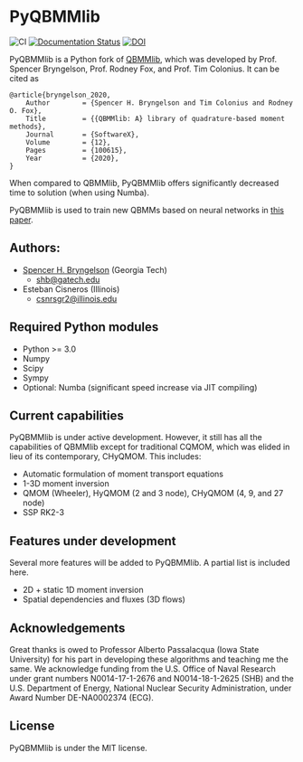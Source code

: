 # PyQBMMlib

![CI](https://github.com/comp-physics/PyQBMMlib/workflows/CI/badge.svg)
[![Documentation Status](https://readthedocs.org/projects/pyqbmmlib/badge/?version=latest)](https://pyqbmmlib.readthedocs.io/en/latest/?badge=latest)
[![DOI](https://zenodo.org/badge/doi/10.1016/j.softx.2020.100615.svg)](http://dx.doi.org/10.1016/j.softx.2020.100615)


PyQBMMlib is a Python fork of [QBMMlib](https://github.com/comp-physics/QBMMlib), which was developed by Prof. Spencer Bryngelson, Prof. Rodney Fox, and Prof. Tim Colonius. 
It can be cited as
```
@article{bryngelson_2020,
    Author        = {Spencer H. Bryngelson and Tim Colonius and Rodney O. Fox},
    Title         = {{QBMMlib: A} library of quadrature-based moment methods},
    Journal       = {SoftwareX},
    Volume        = {12},
    Pages         = {100615},
    Year          = {2020},
}
```
When compared to QBMMlib, PyQBMMlib offers significantly decreased time to solution (when using Numba).

PyQBMMlib is used to train new QBMMs based on neural networks in [this paper](https://arxiv.org/abs/2110.01374).

## Authors: 

* [Spencer H. Bryngelson](https://comp-physics.group) (Georgia Tech) 
    * shb@gatech.edu
* Esteban Cisneros (Illinois)
    * csnrsgr2@illinois.edu

## Required Python modules

- Python >= 3.0
- Numpy
- Scipy
- Sympy
- Optional: Numba (significant speed increase via JIT compiling)

## Current capabilities 

PyQBMMlib is under active development.
However, it still has all the capabilities of QBMMlib except for traditional CQMOM, which was elided in lieu of its contemporary, CHyQMOM.
This includes:
- Automatic formulation of moment transport equations
- 1-3D moment inversion
- QMOM (Wheeler), HyQMOM (2 and 3 node), CHyQMOM (4, 9,  and 27 node)
- SSP RK2-3 

## Features under development

Several more features will be added to PyQBMMlib.
A partial list is included here.
- 2D + static 1D moment inversion
- Spatial dependencies and fluxes (3D flows)

## Acknowledgements

Great thanks is owed to Professor Alberto Passalacqua (Iowa State University) for his part in developing these algorithms and teaching me the same.
We acknowledge funding from the U.S. Office of Naval Research under grant numbers N0014-17-1-2676 and N0014-18-1-2625 (SHB) and the U.S. Department of Energy, National Nuclear Security Administration, under Award Number DE-NA0002374 (ECG).

## License

PyQBMMlib is under the MIT license.
